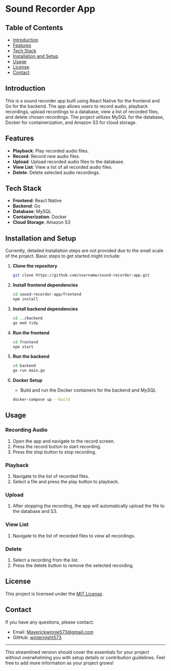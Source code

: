 # Sound Recorder App

## Table of Contents

- [Introduction](#introduction)
- [Features](#features)
- [Tech Stack](#tech-stack)
- [Installation and Setup](#installation-and-setup)
- [Usage](#usage)
- [License](#license)
- [Contact](#contact)

## Introduction

This is a sound recorder app built using React Native for the frontend and Go for the backend. The app allows users to record audio, playback recordings, upload recordings to a database, view a list of recorded files, and delete chosen recordings. The project utilizes MySQL for the database, Docker for containerization, and Amazon S3 for cloud storage.

## Features

- **Playback**: Play recorded audio files.
- **Record**: Record new audio files.
- **Upload**: Upload recorded audio files to the database.
- **View List**: View a list of all recorded audio files.
- **Delete**: Delete selected audio recordings.

## Tech Stack

- **Frontend**: React Native
- **Backend**: Go
- **Database**: MySQL
- **Containerization**: Docker
- **Cloud Storage**: Amazon S3

## Installation and Setup

Currently, detailed installation steps are not provided due to the small scale of the project. Basic steps to get started might include:

1. **Clone the repository**
   ```sh
   git clone https://github.com/username/sound-recorder-app.git
   ```
2. **Install frontend dependencies**
   ```sh
   cd sound-recorder-app/frontend
   npm install
   ```
3. **Install backend dependencies**
   ```sh
   cd ../backend
   go mod tidy
   ```
4. **Run the frontend**
   ```sh
   cd frontend
   npm start
   ```
5. **Run the backend**
   ```sh
   cd backend
   go run main.go
   ```

6. **Docker Setup**
   - Build and run the Docker containers for the backend and MySQL
   ```sh
   docker-compose up --build
   ```

## Usage

### Recording Audio
1. Open the app and navigate to the record screen.
2. Press the record button to start recording.
3. Press the stop button to stop recording.

### Playback
1. Navigate to the list of recorded files.
2. Select a file and press the play button to playback.

### Upload
1. After stopping the recording, the app will automatically upload the file to the database and S3.

### View List
1. Navigate to the list of recorded files to view all recordings.

### Delete
1. Select a recording from the list.
2. Press the delete button to remove the selected recording.

## License

This project is licensed under the [MIT License](https://opensource.org/licenses/MIT).

## Contact

If you have any questions, please contact:
- Email: Maverickwinnie573@gmail.com
- GitHub: [winternight573](https://github.com/winternight573)

---

This streamlined version should cover the essentials for your project without overwhelming you with setup details or contribution guidelines. Feel free to add more information as your project grows!